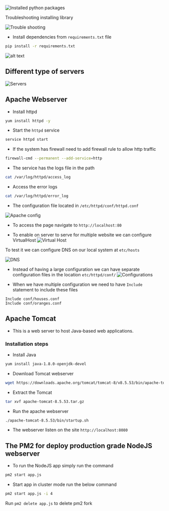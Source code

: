 ![Installed python packages](./images/image.png)

Troubleshooting installing library 

![Trouble shooting](./images/image-1.png)

* Install dependencies from `requirements.txt` file
```bash
pip install -r requirements.txt
```

![alt text](./images/image-2.png)

## Different type of servers
 ![Servers](./images/image-3.png)


 ## Apache Webserver

 * Install httpd
```bash
yum install httpd -y
```  

* Start the `httpd` service
```bash
service httpd start
```

* If the system has firewall need to add firewall rule to allow http traffic
```bash
firewall-cmd --permanent --add-service=http
```
* The service has the logs file in the path
```bash
cat /var/log/httpd/access_log
```

* Access the error logs
```bash
cat /var/log/httpd/error_log
```

* The configuration file located in `/etc/httpd/conf/httpd.conf`

![Apache config](./images/image-4.png)

* To access the page navigate to `http://localhost:80`

* To enable on server to serve for multiple website we can configure VirtualHost
![Virtual Host](./images/image-5.png)

To test it we can configure DNS on our local system at `etc/hosts`


![DNS](./images/image-6.png)

* Instead of having a large configuration we can have separate configuration files in the location `etc/httpd/conf/`
![Configurations](./images/image-7.png)

* When we have multiple configuration we need to have `Include` statement to include these files

```
Include conf/houses.conf
Include conf/oranges.conf
```

## Apache Tomcat
* This is a web server to host Java-based web applications.

### Installation steps
* Install Java
```bash
yum install java-1.8.0-openjdk-devel
```

* Download Tomcat webserver
```bash
wget https://downloads.apache.org/tomcat/tomcat-8/v8.5.53/bin/apache-tomcat-8.5.53.tar.gz
```

*  Extract the Tomcat
```bash
tar xvf apache-tomcat-8.5.53.tar.gz
```

* Run the apache webserver
```bash
./apache-tomcat-8.5.53/bin/startup.sh
```

* The webserver listen on the site `http://localhost:8080`


## The PM2 for deploy production grade NodeJS webserver
* To run the NodeJS app simply run the command
```bash
pm2 start app.js
```

* Start app in cluster mode run the below command
```bash
pm2 start app.js -i 4
```

Run `pm2 delete app.js` to delete pm2 fork